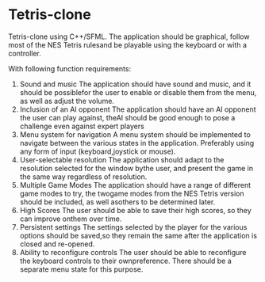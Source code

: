 # Tetris-clone
Tetris-clone using C++/SFML. The application should be graphical, follow most of the NES Tetris rulesand be playable using the keyboard or with a controller.

With following function requirements: 
1. Sound and music
The  application  should  have  sound  and  music,  and  it  should  be  possiblefor the user to enable or disable them from the menu, as well as adjust the volume.
2. Inclusion of an AI opponent
The application should have an AI opponent the user can play against, theAI should be good enough to pose a challenge even against expert players
3. Menu system for navigation
A  menu  system  should  be  implemented  to  navigate  between  the  various
states  in  the  application.   Preferably  using  any  form  of  input  (keyboard,joystick or mouse).
4. User-selectable resolution
The application should adapt to the resolution selected for the window bythe user, and present the game in the same way regardless of resolution.
5. Multiple Game Modes
The application should have a range of different game modes to try, the twogame modes from the NES Tetris version should be included,  as well asothers to be determined later.
6. High Scores
The user should be able to save their high scores, so they can improve onthem over time.
7. Persistent settings
The settings selected by the player for the various options should be saved,so they remain the same after the application is closed and re-opened.
8. Ability to reconfigure controls
The user should be able to reconfigure the keyboard controls to their ownpreference. There should be a separate menu state for this purpose.

